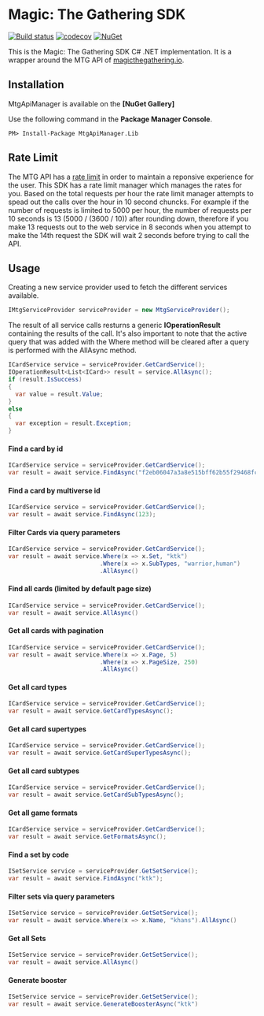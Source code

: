 # Magic: The Gathering SDK

[![Build status](https://ci.appveyor.com/api/projects/status/pb5y2hxl53yo9lwu?svg=true)](https://ci.appveyor.com/project/adback03/mtg-sdk-dotnet)
[![codecov](https://codecov.io/gh/MagicTheGathering/mtg-sdk-dotnet/branch/master/graph/badge.svg)](https://codecov.io/gh/MagicTheGathering/mtg-sdk-dotnet)
[![NuGet](https://img.shields.io/badge/nuget-v2.3.3-blue.svg)](https://www.nuget.org/packages/MtgApiManager.Lib/)

This is the Magic: The Gathering SDK C# .NET implementation. It is a wrapper around the MTG API of [magicthegathering.io](http://magicthegathering.io/).

## Installation

MtgApiManager is available on the **[NuGet Gallery]**

Use the following command in the **Package Manager Console**.
```
PM> Install-Package MtgApiManager.Lib
```
## Rate Limit
The MTG API has a [rate limit](https://docs.magicthegathering.io/#documentationrate_limits) in order to maintain a reponsive experience for the user. This SDK has a rate limit manager which manages the rates for you. Based on the total requests per hour the rate limit manager attempts to spead out the calls over the hour in 10 second chuncks. For example if the number of requests is limited to 5000 per hour, the number of requests per 10 seconds is 13 (5000 / (3600 / 10)) after rounding down, therefore if you make 13 requests out to the web service in 8 seconds when you attempt to make the 14th request the SDK will wait 2 seconds before trying to call the API.
## Usage
Creating a new service provider used to fetch the different services available.
```cs
IMtgServiceProvider serviceProvider = new MtgServiceProvider();
```
The result of all service calls resturns a generic **IOperationResult** containing the results of the call. It's also important to note that the active query that was added with the Where method will be cleared after a query is performed with the AllAsync method.
```cs
ICardService service = serviceProvider.GetCardService();
IOperationResult<List<ICard>> result = service.AllAsync();
if (result.IsSuccess)
{
  var value = result.Value;
}
else
{
  var exception = result.Exception;
}
```
#### Find a card by id
```cs
ICardService service = serviceProvider.GetCardService();
var result = await service.FindAsync("f2eb06047a3a8e515bff62b55f29468fcde6332a");
```
#### Find a card by multiverse id
```cs
ICardService service = serviceProvider.GetCardService();
var result = await service.FindAsync(123);
```
#### Filter Cards via query parameters
```cs
ICardService service = serviceProvider.GetCardService();
var result = await service.Where(x => x.Set, "ktk")
                          .Where(x => x.SubTypes, "warrior,human")
                          .AllAsync()                  
```    
#### Find all cards (limited by default page size)
```cs
ICardService service = serviceProvider.GetCardService();
var result = await service.AllAsync()
```      
#### Get all cards with pagination
```cs
ICardService service = serviceProvider.GetCardService();
var result = await service.Where(x => x.Page, 5)
                          .Where(x => x.PageSize, 250)
                          .AllAsync()
```
#### Get all card types
```cs
ICardService service = serviceProvider.GetCardService();
var result = await service.GetCardTypesAsync();
```
#### Get all card supertypes
```cs
ICardService service = serviceProvider.GetCardService();
var result = await service.GetCardSuperTypesAsync();
```
#### Get all card subtypes
```cs
ICardService service = serviceProvider.GetCardService();
var result = await service.GetCardSubTypesAsync();
```
#### Get all game formats
```cs
ICardService service = serviceProvider.GetCardService();
var result = await service.GetFormatsAsync();
```
#### Find a set by code
```cs
ISetService service = serviceProvider.GetSetService();
var result = await service.FindAsync("ktk");
```    
#### Filter sets via query parameters
```cs
ISetService service = serviceProvider.GetSetService();
var result = await service.Where(x => x.Name, "khans").AllAsync()
```     
#### Get all Sets
```cs
ISetService service = serviceProvider.GetSetService();
var result = await service.AllAsync()
```
#### Generate booster
```cs
ISetService service = serviceProvider.GetSetService();
var result = await service.GenerateBoosterAsync("ktk")
```
